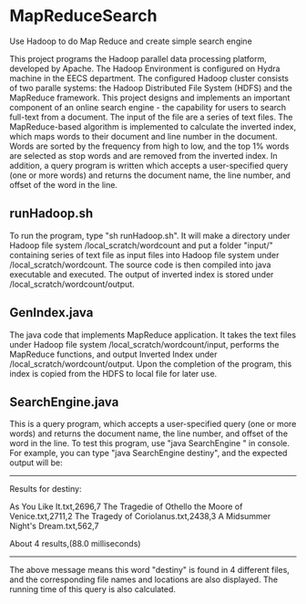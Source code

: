 MapReduceSearch
===============
Use Hadoop to do Map Reduce and create simple search engine

This project programs the Hadoop parallel data processing platform, developed by Apache.
The Hadoop Environment is configured on Hydra machine in the EECS department. The configured
Hadoop cluster consists of two paralle systems: the Hadoop Distributed File System (HDFS) and
the MapReduce framework. This project designs and implements an important component of an
online search engine - the capability for users to search full-text from a document. The input
of the file are a series of text files. The MapReduce-based algorithm is implemented to
calculate the inverted index, which maps words to their document and line number in the
document. Words are sorted by the frequency from high to low, and the top 1% words are
selected as stop words and are removed from the inverted index. In addition, a query program
is written which accepts a user-specified query (one or more words) and returns the document
name, the line number, and offset of the word in the line.

runHadoop.sh
---------------------------------------------------
To run the program, type "sh runHadoop.sh". It will make a directory under Hadoop file system
/local_scratch/wordcount and put a folder "input/" containing series of text file as input files into Hadoop file system
under /local_scratch/wordcount. The source code is then compiled into java executable and
executed. The output of inverted index is stored under /local_scratch/wordcount/output.

GenIndex.java
---------------------------------------------------
The java code that implements MapReduce application. It takes the text files under Hadoop file
system /local_scratch/wordcount/input, performs the MapReduce functions, and output Inverted
Index under /local_scratch/wordcount/output. Upon the completion of the program, this index is 
copied from the HDFS to local file for later use.

SearchEngine.java
---------------------------------------------------
This is a query program, which accepts a user-specified query (one or more words) and returns
the document  name, the line number, and offset of the word in the line. To test this program, use "java SearchEngine <keyword>" in console. For example, you can type "java SearchEngine destiny", and the expected output will be:

----------------------
Results for destiny:

As You Like It.txt,2696,7
The Tragedie of Othello the Moore of Venice.txt,2711,2
The Tragedy of Coriolanus.txt,2438,3
A Midsummer Night's Dream.txt,562,7

About 4 results,(88.0 milliseconds)

-----------------------

The above message means this word "destiny" is found in 4 different files, and the corresponding file names and locations are also displayed. The running time of this query is also calculated.



